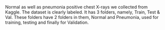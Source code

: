 Normal as well as pneumonia positive chest X-rays we collected from Kaggle. The dataset is clearly labeled. It has 3 folders, namely, Train, Test & Val. These folders have 2 folders in them, Normal and Pneumonia, used for training, testing and finally for Validation.
